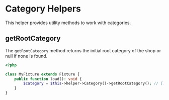 # Category Helpers

This helper provides utility methods to work with categories.

## getRootCategory

The `getRootCategory` method returns the initial root category of the shop or null if none is found.

```php
<?php

class MyFixture extends Fixture {
    public function load(): void {
        $category = $this->helper->Category()->getRootCategory(); // [!code focus]
    }
}
```
